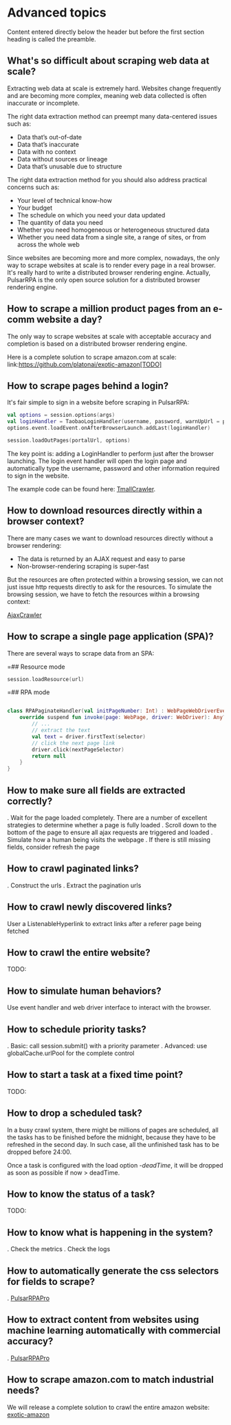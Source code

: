 # Advanced topics

Content entered directly below the header but before the first section heading is called the preamble.

## What's so difficult about scraping web data at scale?

Extracting web data at scale is extremely hard. Websites change frequently and are becoming more complex, meaning web data collected is often inaccurate or incomplete.

The right data extraction method can preempt many data-centered issues such as:

* Data that’s out-of-date
* Data that’s inaccurate
* Data with no context
* Data without sources or lineage
* Data that’s unusable due to structure

The right data extraction method for you should also address practical concerns such as:

* Your level of technical know-how
* Your budget
* The schedule on which you need your data updated
* The quantity of data you need
* Whether you need homogeneous or heterogeneous structured data
* Whether you need data from a single site, a range of sites, or from across the whole web

Since websites are becoming more and more complex, nowadays, the only way to scrape websites at scale is to render every page in a real browser. It's really hard to write a distributed browser rendering engine. Actually, PulsarRPA is the only open source solution for a distributed browser rendering engine.

## How to scrape a million product pages from an e-comm website a day?

The only way to scrape websites at scale with acceptable accuracy and completion is based on a distributed browser rendering engine.

Here is a complete solution to scrape amazon.com at scale: link:https://github.com/platonai/exotic-amazon[TODO]

## How to scrape pages behind a login?

It's fair simple to sign in a website before scraping in PulsarRPA:

```kotlin
val options = session.options(args)
val loginHandler = TaobaoLoginHandler(username, password, warnUpUrl = portalUrl)
options.event.loadEvent.onAfterBrowserLaunch.addLast(loginHandler)

session.loadOutPages(portalUrl, options)
```

The key point is: adding a LoginHandler to perform just after the browser launching. The login event handler will open the login page and automatically type the username, password and other information required to sign in the website.

The example code can be found here: [TmallCrawler](/pulsar-app/pulsar-examples/src/main/kotlin/ai/platon/pulsar/examples/sites/topEc/chinese/login/tmall/TmallCrawler.kt).

## How to download resources directly within a browser context?

There are many cases we want to download resources directly without a browser rendering:

* The data is returned by an AJAX request and easy to parse
* Non-browser-rendering scraping is super-fast

But the resources are often protected within a browsing session, we can not just issue http requests directly to ask 
for the resources. To simulate the browsing session, we have to fetch the resources within a browsing context:

[AjaxCrawler](/pulsar-app/pulsar-examples/src/main/kotlin/ai/platon/pulsar/examples/sites/spa/wemix/AjaxCrawler.kt)

## How to scrape a single page application (SPA)?

There are several ways to scrape data from an SPA:

=## Resource mode

```kotlin
session.loadResource(url)
```

=## RPA mode
```kotlin

class RPAPaginateHandler(val initPageNumber: Int) : WebPageWebDriverEventHandler() {
    override suspend fun invoke(page: WebPage, driver: WebDriver): Any? {
        // ...
        // extract the text
        val text = driver.firstText(selector)
        // click the next page link
        driver.click(nextPageSelector)
        return null
    }
}
```

## How to make sure all fields are extracted correctly?

. Wait for the page loaded completely. There are a number of excellent strategies to determine whether a page is fully loaded
. Scroll down to the bottom of the page to ensure all ajax requests are triggered and loaded
. Simulate how a human being visits the webpage
. If there is still missing fields, consider refresh the page

## How to crawl paginated links?

. Construct the urls
. Extract the pagination urls

## How to crawl newly discovered links?

User a ListenableHyperlink to extract links after a referer page being fetched

## How to crawl the entire website?

TODO:

## How to simulate human behaviors?

Use event handler and web driver interface to interact with the browser.

## How to schedule priority tasks?

. Basic: call session.submit() with a priority parameter
. Advanced: use globalCache.urlPool for the complete control

## How to start a task at a fixed time point?

TODO:

## How to drop a scheduled task?

In a busy crawl system, there might be millions of pages are scheduled, all the tasks has to be finished before the midnight, because they have to be refreshed in the second day. In such case, all the unfinished task has to be dropped before 24:00.

Once a task is configured with the load option *-deadTime*, it will be dropped as soon as possible if now > deadTime.

## How to know the status of a task?

TODO:

## How to know what is happening in the system?

. Check the metrics
. Check the logs

## How to automatically generate the css selectors for fields to scrape?

. [PulsarRPAPro](https://github.com/platonai/PulsarRPAPro)

## How to extract content from websites using machine learning automatically with commercial accuracy?

. [PulsarRPAPro](https://github.com/platonai/PulsarRPAPro)

## How to scrape amazon.com to match industrial needs?
We will release a complete solution to crawl the entire amazon website: [exotic-amazon](https://github.com/platonai/exotic-amazon)

